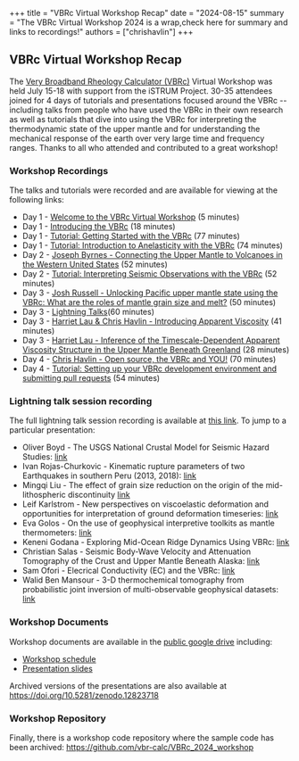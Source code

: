 +++
title = "VBRc Virtual Workshop Recap"
date = "2024-08-15"
summary = "The VBRc Virtual Workshop 2024 is a wrap,check here for summary and links to recordings!"
authors = ["chrishavlin"]
+++


##  VBRc Virtual Workshop Recap


The [Very Broadband Rheology Calculator (VBRc)](https://vbr-calc.github.io/vbr/) Virtual Workshop was held July 15-18 with support from the iSTRUM Project. 30-35 attendees joined for 4 days of tutorials and presentations focused around the VBRc -- including talks from people who have used the VBRc in their own research as well as tutorials that dive into using the VBRc for interpreting the thermodynamic state of the upper mantle and for understanding the mechanical response of the earth over very large time and frequency ranges. Thanks to all who attended and contributed to a great workshop!


### Workshop Recordings

The talks and tutorials were recorded and are available for viewing at the following links:

* Day 1 - [Welcome to the VBRc Virtual Workshop](https://vimeo.com/990185409/8e5a9e8a08) (5 minutes)
* Day 1 - [Introducing the VBRc](https://vimeo.com/990199290/e84ba373b5) (18 minutes)
* Day 1 - [Tutorial: Getting Started with the VBRc](https://vimeo.com/990221721/83db0ebc66) (77 minutes)
* Day 1 - [Tutorial: Introduction to Anelasticity with the VBRc](https://vimeo.com/999583685/3150874e8c) (74 minutes)
* Day 2 - [Joseph Byrnes - Connecting the Upper Mantle to Volcanoes in the Western United States](https://vimeo.com/990121861/0a9c7026da) (52 minutes)
* Day 2 - [Tutorial: Interpreting Seismic Observations with the VBRc](https://vimeo.com/990148743/950d92bbc4) (52 minutes)
* Day 3 - [Josh Russell -  Unlocking Pacific upper mantle state using the VBRc: What are the roles of mantle grain size and melt?](https://vimeo.com/989709054/551cf48903) (50 minutes)
* Day 3 - [Lightning Talks](https://vimeo.com/999626218/8d948d4564)(60 minutes)
* Day 3 - [Harriet Lau & Chris Havlin - Introducing Apparent Viscosity](https://vimeo.com/999604158) (41 minutes)
* Day 3 - [Harriet Lau - Inference of the Timescale-Dependent Apparent Viscosity Structure in the Upper Mantle Beneath Greenland](https://vimeo.com/989645387/91554d3f42) (28 minutes)
* Day 4 - [Chris Havlin - Open source, the VBRc and YOU!](https://vimeo.com/999641066/3cf0d39487) (70 minutes)
* Day 4 - [Tutorial: Setting up your VBRc development environment and submitting pull requests](https://vimeo.com/999662082/38ab504ead)  (54 minutes)

### Lightning talk session recording

The full lightning talk session recording is available at [this link](https://vimeo.com/999626218/8d948d4564). To jump to a particular presentation:

* Oliver Boyd - The USGS National Crustal Model for Seismic Hazard Studies: [link](https://vimeo.com/999626218/8d948d4564#t=0m8s)
* Ivan Rojas-Churkovic - Kinematic rupture parameters of two Earthquakes in southern Peru (2013, 2018): [link](https://vimeo.com/999626218/8d948d4564#t=6m57s)
* Mingqi Liu - The effect of grain size reduction on the origin of the mid-lithospheric discontinuity [link](https://vimeo.com/999626218/8d948d4564#t=13m58s)
* Leif Karlstrom - New perspectives on viscoelastic deformation and opportunities for interpretation of ground deformation timeseries: [link](https://vimeo.com/999626218/8d948d4564#t=21m22s)
* Eva Golos - On the use of geophysical interpretive toolkits as mantle thermometers: [link](https://vimeo.com/999626218/8d948d4564#t=28m52s)
* Keneni Godana - Exploring Mid-Ocean Ridge Dynamics Using VBRc: [link](https://vimeo.com/999626218/8d948d4564#t=36m58s)
* Christian Salas - Seismic Body-Wave Velocity and Attenuation Tomography of the Crust and Upper Mantle Beneath Alaska: [link](https://vimeo.com/999626218/8d948d4564#t=45m32s)
* Sam Ofori - Elecrical Conductivity (EC) and the VBRc: [link](https://vimeo.com/999626218/8d948d4564#t=54m11s)
* Walid Ben Mansour - 3-D thermochemical tomography from probabilistic joint inversion of multi-observable geophysical datasets: [link](https://vimeo.com/999626218/8d948d4564#t=60m20s)

### Workshop Documents

Workshop documents are available in the [public google drive](https://drive.google.com/drive/u/0/folders/121CV5RznanFgpG4B4-4lIJ2ttlpZhNs9)
including:

* [Workshop schedule](https://docs.google.com/document/d/1s9IZf7_B8hd9vwrgVe7HB32SytMeXd55HOiSatlX3A0)
* [Presentation slides](https://drive.google.com/drive/u/0/folders/17NlclKgLbsuViF9TQv7RiP8KHg1HVpVk)

Archived versions of the presentations are also available at https://doi.org/10.5281/zenodo.12823718


### Workshop Repository

Finally, there is a workshop code repository where the sample code has been archived: https://github.com/vbr-calc/VBRc_2024_workshop
